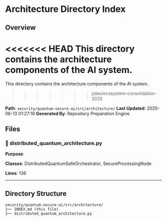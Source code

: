 # Architecture Directory Index

## Overview
<<<<<<< HEAD
This directory contains the architecture components of the AI system.
=======
This directory contains the architecture components of the AI system.
>>>>>>> jules/ecosystem-consolidation-2025

**Path**: `security/quantum-secure-ai/src/architecture/`
**Last Updated**: 2025-06-13 01:27:18
**Generated By**: Repository Preparation Engine

## Files

### 📄 distributed_quantum_architecture.py

**Purpose**: 

**Classes**: DistributedQuantumSafeOrchestrator, SecureProcessingNode

**Lines**: 136

---

## Directory Structure
```
security/quantum-secure-ai/src/architecture/
├── INDEX.md (this file)
├── distributed_quantum_architecture.py
```
